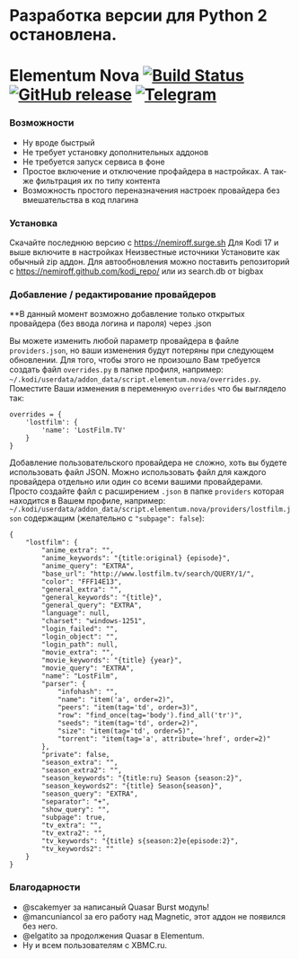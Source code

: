 # Разработка версии для Python 2 остановлена.
# Elementum Nova [![Build Status](https://travis-ci.org/Nemiroff/script.elementum.nova.svg?branch=master)](https://travis-ci.org/Nemiroff/script.elementum.nova) [![GitHub release](https://img.shields.io/github/release/Nemiroff/script.elementum.nova.svg)](https://github.com/Nemiroff/script.elementum.nova/releases/latest) [![Telegram](https://img.shields.io/badge/Telegram-%40nemiroff__repo-blue.svg)](https://t.me/nemiroff_repo)
### Возможности
- Ну вроде быстрый
- Не требует установку дополнительных аддонов
- Не требуется запуск сервиса в фоне
- Простое включение и отключение профайдера в настройках. А так-же фильтрация их по типу контента
- Возможность простого переназначения настроек провайдера без вмешательства в код плагина


### Установка

Скачайте последнюю версию с https://nemiroff.surge.sh
Для Kodi 17 и выше включите в настройках Неизвестные источники
Установите как обычный zip аддон.
Для автообновления можно поставить репозиторий с https://nemiroff.github.com/kodi_repo/ или из search.db от bigbax

### Добавление / редактирование провайдеров

**В данный момент возможно добавление только открытых провайдера (без ввода логина и пароля) через .json

Вы можете изменить любой параметр провайдера в файле `providers.json`, но ваши изменения будут потеряны при следующем обновлении.
Для того, чтобы этого не произошло Вам требуется создать файл `overrides.py` в папке профиля,
например: `~/.kodi/userdata/addon_data/script.elementum.nova/overrides.py`. 
Поместите Ваши изменения в переменную `overrides` что бы выглядело так:
```
overrides = {
    'lostfilm': {
        'name': 'LostFilm.TV'
    }
}
```
Добавление пользовательского провайдера не сложно, хоть вы будете использовать файл JSON.
Можно использовать файл для каждого провайдера отдельно или один со всеми вашими провайдерами.
Просто создайте файл с расширением `.json` в папке `providers` которая находится в Вашем профиле, например:
`~/.kodi/userdata/addon_data/script.elementum.nova/providers/lostfilm.json`
содержащим (желательно с `"subpage": false`):
```
{
    "lostfilm": {
        "anime_extra": "",
        "anime_keywords": "{title:original} {episode}",
        "anime_query": "EXTRA",
        "base_url": "http://www.lostfilm.tv/search/QUERY/1/",
        "color": "FFF14E13",
        "general_extra": "",
        "general_keywords": "{title}",
        "general_query": "EXTRA",
        "language": null,
        "charset": "windows-1251",
        "login_failed": "",
        "login_object": "",
        "login_path": null,
        "movie_extra": "",
        "movie_keywords": "{title} {year}",
        "movie_query": "EXTRA",
        "name": "LostFilm",
        "parser": {
            "infohash": "",
            "name": "item('a', order=2)",
            "peers": "item(tag='td', order=3)",
            "row": "find_once(tag='body').find_all('tr')",
            "seeds": "item(tag='td', order=2)",
            "size": "item(tag='td', order=5)",
            "torrent": "item(tag='a', attribute='href', order=2)"
        },
        "private": false,
        "season_extra": "",
        "season_extra2": "",
        "season_keywords": "{title:ru} Season {season:2}",
        "season_keywords2": "{title} Season{season}",
        "season_query": "EXTRA",
        "separator": "+",
        "show_query": "",
        "subpage": true,
        "tv_extra": "",
        "tv_extra2": "",
        "tv_keywords": "{title} s{season:2}e{episode:2}",
        "tv_keywords2": ""
    }
}
```

### Благодарности
- @scakemyer за написаный Quasar Burst модуль!
- @mancuniancol за его работу над Magnetic, этот аддон не появился без него.
- @elgatito за продолжения Quasar в Elementum.
- Ну и всем пользователям с XBMC.ru.
